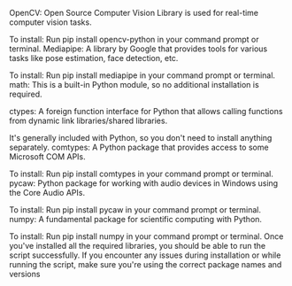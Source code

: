 OpenCV: Open Source Computer Vision Library is used for real-time computer vision tasks.

To install: Run pip install opencv-python in your command prompt or terminal.
Mediapipe: A library by Google that provides tools for various tasks like pose estimation, face detection, etc.

To install: Run pip install mediapipe in your command prompt or terminal.
math: This is a built-in Python module, so no additional installation is required.

ctypes: A foreign function interface for Python that allows calling functions from dynamic link libraries/shared libraries.

It's generally included with Python, so you don't need to install anything separately.
comtypes: A Python package that provides access to some Microsoft COM APIs.

To install: Run pip install comtypes in your command prompt or terminal.
pycaw: Python package for working with audio devices in Windows using the Core Audio APIs.

To install: Run pip install pycaw in your command prompt or terminal.
numpy: A fundamental package for scientific computing with Python.

To install: Run pip install numpy in your command prompt or terminal.
Once you've installed all the required libraries, you should be able to run the script successfully. If you encounter any issues during installation or while running the script, make sure you're using the correct package names and versions
